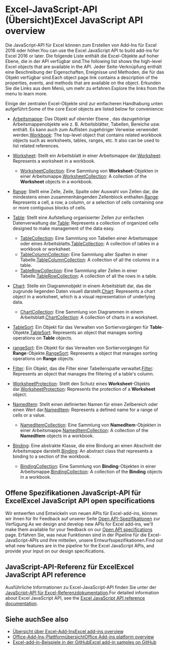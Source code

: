 # <a name="excel-javascript-api-overview"></a><span data-ttu-id="e91ff-101">Excel-JavaScript-API (Übersicht)</span><span class="sxs-lookup"><span data-stu-id="e91ff-101">Excel JavaScript API overview</span></span>

<span data-ttu-id="e91ff-102">Die JavaScript-API für Excel können zum Erstellen von Add-Ins für Excel 2016 oder höher.</span><span class="sxs-lookup"><span data-stu-id="e91ff-102">You can use the Excel JavaScript API to build add-ins for Excel 2016 or later.</span></span> <span data-ttu-id="e91ff-103">Die folgende Liste enthält die Excel-Objekte auf hoher Ebene, die in der API verfügbar sind.</span><span class="sxs-lookup"><span data-stu-id="e91ff-103">The following list shows the high-level Excel objects that are available in the API.</span></span> <span data-ttu-id="e91ff-104">Jeder Seite-Verknüpfung enthält eine Beschreibung der Eigenschaften, Ereignisse und Methoden, die für das Objekt verfügbar sind.</span><span class="sxs-lookup"><span data-stu-id="e91ff-104">Each object page link contains a description of the properties, events, and methods that are available on the object.</span></span> <span data-ttu-id="e91ff-105">Erkunden Sie die Links aus dem Menü, um mehr zu erfahren.</span><span class="sxs-lookup"><span data-stu-id="e91ff-105">Explore the links from the menu to learn more.</span></span>

<span data-ttu-id="e91ff-106">Einige der zentralen Excel-Objekte sind zur einfacheren Handhabung unten aufgeführt:</span><span class="sxs-lookup"><span data-stu-id="e91ff-106">Some of the core Excel objects are listed below for convenience:</span></span> 

- <span data-ttu-id="e91ff-107">[Arbeitsmappe](/javascript/api/excel/excel.workbook): Das Objekt auf oberster Ebene , das dazugehörige Arbeitsmappenobjekte wie z. B. Arbeitsblätter, Tabellen, Bereiche usw. enthält. Es kann auch zum Auflisten zugehöriger Verweise verwendet werden.</span><span class="sxs-lookup"><span data-stu-id="e91ff-107">[Workbook](/javascript/api/excel/excel.workbook): The top-level object that contains related workbook objects such as worksheets, tables, ranges, etc. It also can be used to list related references.</span></span>

- <span data-ttu-id="e91ff-108">[Worksheet](/javascript/api/excel/excel.worksheet): Stellt ein Arbeitsblatt in einer Arbeitsmappe dar.</span><span class="sxs-lookup"><span data-stu-id="e91ff-108">[Worksheet](/javascript/api/excel/excel.worksheet): Represents a worksheet in a workbook.</span></span> 
    - <span data-ttu-id="e91ff-109">[WorksheetCollection](/javascript/api/excel/excel.worksheetcollection): Eine Sammlung von **Worksheet**-Objekten in einer Arbeitsmappe.</span><span class="sxs-lookup"><span data-stu-id="e91ff-109">[WorksheetCollection](/javascript/api/excel/excel.worksheetcollection): A collection of the **Worksheet** objects in a workbook.</span></span>

- <span data-ttu-id="e91ff-110">[Range](/javascript/api/excel/excel.range): Stellt eine Zelle, Zeile, Spalte oder Auswahl von Zellen dar, die mindestens einen zusammenhängenden Zellenblock enthalten.</span><span class="sxs-lookup"><span data-stu-id="e91ff-110">[Range](/javascript/api/excel/excel.range): Represents a cell, a row, a column, or a selection of cells containing one or more contiguous blocks of cells.</span></span>

- <span data-ttu-id="e91ff-111">[Table](/javascript/api/excel/excel.table): Stellt eine Aufstellung organisierter Zellen zur einfachen Datenverwaltung dar.</span><span class="sxs-lookup"><span data-stu-id="e91ff-111">[Table](/javascript/api/excel/excel.table): Represents a collection of organized cells designed to make management of the data easy.</span></span>
    - <span data-ttu-id="e91ff-112">[TableCollection](/javascript/api/excel/excel.tablecollection): Eine Sammlung von Tabellen einer Arbeitsmappe oder eines Arbeitsblatts.</span><span class="sxs-lookup"><span data-stu-id="e91ff-112">[TableCollection](/javascript/api/excel/excel.tablecollection): A collection of tables in a workbook or worksheet.</span></span>
    - <span data-ttu-id="e91ff-113">[TableColumnCollection](/javascript/api/excel/excel.tablecolumncollection): Eine Sammlung aller Spalten in einer Tabelle.</span><span class="sxs-lookup"><span data-stu-id="e91ff-113">[TableColumnCollection](/javascript/api/excel/excel.tablecolumncollection): A collection of all the columns in a table.</span></span>
    - <span data-ttu-id="e91ff-114">[TableRowCollection](/javascript/api/excel/excel.tablerowcollection): Eine Sammlung aller Zeilen in einer Tabelle.</span><span class="sxs-lookup"><span data-stu-id="e91ff-114">[TableRowCollection](/javascript/api/excel/excel.tablerowcollection): A collection of all the rows in a table.</span></span>

- <span data-ttu-id="e91ff-115">[Chart](/javascript/api/excel/excel.chart): Stelle ein Diagrammobjekt in einem Arbeitsblatt dar, das die zugrunde liegenden Daten visuell darstellt.</span><span class="sxs-lookup"><span data-stu-id="e91ff-115">[Chart](/javascript/api/excel/excel.chart): Represents a chart object in a worksheet, which is a visual representation of underlying data.</span></span>
    - <span data-ttu-id="e91ff-116">[ChartCollection](/javascript/api/excel/excel.chartcollection): Eine Sammlung von Diagrammen in einem Arbeitsblatt.</span><span class="sxs-lookup"><span data-stu-id="e91ff-116">[ChartCollection](/javascript/api/excel/excel.chartcollection): A collection of charts in a worksheet.</span></span>

- <span data-ttu-id="e91ff-117">[TableSort](/javascript/api/excel/excel.tablesort): Ein Objekt für das Verwalten von Sortiervorgängen für **Table**-Objekte.</span><span class="sxs-lookup"><span data-stu-id="e91ff-117">[TableSort](/javascript/api/excel/excel.tablesort): Represents an object that manages sorting operations on **Table** objects.</span></span>

- <span data-ttu-id="e91ff-118">[rangeSort](/javascript/api/excel/excel.rangesort): Ein Objekt für das Verwalten von Sortiervorgängen für **Range**-Objekte.</span><span class="sxs-lookup"><span data-stu-id="e91ff-118">[RangeSort](/javascript/api/excel/excel.rangesort): Represents a object that manages sorting operations on **Range** objects.</span></span>

- <span data-ttu-id="e91ff-119">[Filter](/javascript/api/excel/excel.filter): Ein Objekt, das die Filter einer Tabellenspalte verwaltet.</span><span class="sxs-lookup"><span data-stu-id="e91ff-119">[Filter](/javascript/api/excel/excel.filter): Represents an object that manages the filtering of a table's column.</span></span>

- <span data-ttu-id="e91ff-120">[WorksheetProtection](/javascript/api/excel/excel.worksheetprotection): Stellt den Schutz eines **Worksheet**-Objekts dar.</span><span class="sxs-lookup"><span data-stu-id="e91ff-120">[WorksheetProtection](/javascript/api/excel/excel.worksheetprotection): Represents the protection of a **Worksheet** object.</span></span>

- <span data-ttu-id="e91ff-121">[NamedItem](/javascript/api/excel/excel.nameditem): Stellt einen definierten Namen für einen Zellbereich oder einen Wert dar.</span><span class="sxs-lookup"><span data-stu-id="e91ff-121">[NamedItem](/javascript/api/excel/excel.nameditem): Represents a defined name for a range of cells or a value.</span></span> 
    - <span data-ttu-id="e91ff-122">[NamedItemCollection](/javascript/api/excel/excel.nameditemcollection): Eine Sammlung von **NamedItem**-Objekten in einer Arbeitsmappe.</span><span class="sxs-lookup"><span data-stu-id="e91ff-122">[NamedItemCollection](/javascript/api/excel/excel.nameditemcollection): A collection of the **NamedItem** objects in a workbook.</span></span>

- <span data-ttu-id="e91ff-123">[Binding](/javascript/api/excel/excel.binding): Eine abstrakte Klasse, die eine Bindung an einen Abschnitt der Arbeitsmappe darstellt.</span><span class="sxs-lookup"><span data-stu-id="e91ff-123">[Binding](/javascript/api/excel/excel.binding): An abstract class that represents a binding to a section of the workbook.</span></span>
    - <span data-ttu-id="e91ff-124">[BindingCollection](/javascript/api/excel/excel.bindingcollection): Eine Sammlung von **Binding**-Objekten in einer Arbeitsmappe.</span><span class="sxs-lookup"><span data-stu-id="e91ff-124">[BindingCollection](/javascript/api/excel/excel.bindingcollection): A collection of the **Binding** objects in a workbook.</span></span>

## <a name="excel-javascript-api-open-specifications"></a><span data-ttu-id="e91ff-125">Offene Spezifikationen JavaScript-API für Excel</span><span class="sxs-lookup"><span data-stu-id="e91ff-125">Excel JavaScript API open specifications</span></span>

<span data-ttu-id="e91ff-126">Wir entwerfen und Entwickeln von neuen APIs für Excel-add-ins, können wir ihnen für Ihr Feedback auf unserer Seite [Open API-Spezifikationen](../openspec.md) zur Verfügung.</span><span class="sxs-lookup"><span data-stu-id="e91ff-126">As we design and develop new APIs for Excel add-ins, we'll make them available for your feedback on our [Open API specifications](../openspec.md) page.</span></span> <span data-ttu-id="e91ff-127">Erfahren Sie, was neue Funktionen sind in der Pipeline für die Excel-JavaScript-APIs und Ihre mitteilen, unsere Entwurfsspezifikationen.</span><span class="sxs-lookup"><span data-stu-id="e91ff-127">Find out what new features are in the pipeline for the Excel JavaScript APIs, and provide your input on our design specifications.</span></span>

## <a name="excel-javascript-api-reference"></a><span data-ttu-id="e91ff-128">JavaScript-API-Referenz für Excel</span><span class="sxs-lookup"><span data-stu-id="e91ff-128">Excel JavaScript API reference</span></span>

<span data-ttu-id="e91ff-129">Ausführliche Informationen zu Excel-JavaScript-API finden Sie unter der [JavaScript-API für Excel-Referenzdokumentation](/javascript/api/excel).</span><span class="sxs-lookup"><span data-stu-id="e91ff-129">For detailed information about Excel JavaScript API, see the [Excel JavaScript API reference documentation](/javascript/api/excel).</span></span>

## <a name="see-also"></a><span data-ttu-id="e91ff-130">Siehe auch</span><span class="sxs-lookup"><span data-stu-id="e91ff-130">See also</span></span>

- [<span data-ttu-id="e91ff-131">Übersicht über Excel-Add-Ins</span><span class="sxs-lookup"><span data-stu-id="e91ff-131">Excel add-ins overview</span></span>](https://docs.microsoft.com/office/dev/add-ins/excel/excel-add-ins-overview)
- [<span data-ttu-id="e91ff-132">Office-Add-Ins-Plattformübersicht</span><span class="sxs-lookup"><span data-stu-id="e91ff-132">Office Add-ins platform overview</span></span>](https://docs.microsoft.com/office/dev/add-ins/overview/office-add-ins)
- [<span data-ttu-id="e91ff-133">Excel-add-in-Beispiele in der GitHub</span><span class="sxs-lookup"><span data-stu-id="e91ff-133">Excel add-in samples on GitHub</span></span>](https://github.com/OfficeDev?utf8=%E2%9C%93&q=Excel)
